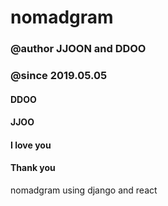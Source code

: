 # nomadgram

### @author JJOON and DDOO

### @since 2019.05.05

#### DDOO

#### JJOO

#### I love you

#### Thank you

nomadgram using django and react
